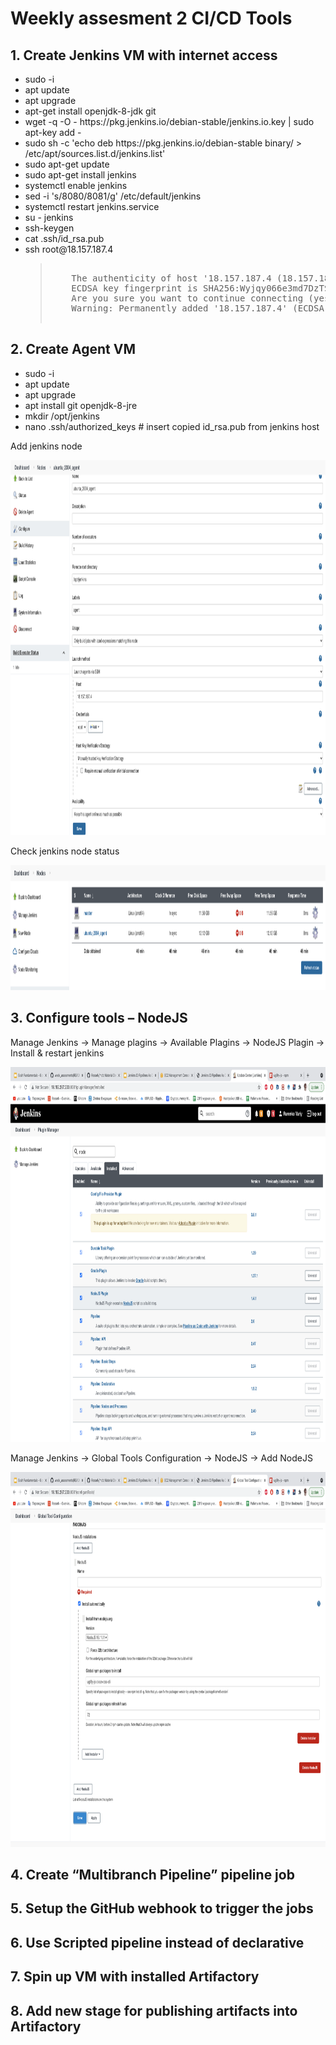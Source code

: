 <h1>Weekly assesment 2 CI/CD Tools</h1>
<h2>1. Create Jenkins VM with internet access </h2>
<ul>
  <li>sudo -i</li>
  <li>apt update</li>
  <li>apt upgrade</li>
  <li>apt-get install openjdk-8-jdk git</li>
  <li>wget -q -O - https://pkg.jenkins.io/debian-stable/jenkins.io.key | sudo apt-key add -</li>
  <li>sudo sh -c 'echo deb https://pkg.jenkins.io/debian-stable binary/ > /etc/apt/sources.list.d/jenkins.list'</li>
  <li>sudo apt-get update</li>
  <li>sudo apt-get install jenkins</li> 
  <li>systemctl enable jenkins</li>
  <li>sed -i 's/8080/8081/g' /etc/default/jenkins</li>
  <li>systemctl restart jenkins.service</li>
  <li>su - jenkins</li>
  <li>ssh-keygen</li>
  <li>cat .ssh/id_rsa.pub</li>
  <li>ssh root@18.157.187.4</li>
  <blockquote>
   <pre> 
    The authenticity of host '18.157.187.4 (18.157.187.4)' can't be established.
    ECDSA key fingerprint is SHA256:Wyjqy066e3md7DzTSRwmUZWMrIWcbNUHSdZyPZRK/Ds.
    Are you sure you want to continue connecting (yes/no/[fingerprint])? yes
    Warning: Permanently added '18.157.187.4' (ECDSA) to the list of known hosts.
  </pre>
  </blockquote>
</ul>
<h2>2. Create Agent VM </h2>
<ul>
  <li>sudo -i</li>
  <li>apt update</li>
  <li>apt upgrade</li>
  <li>apt install git openjdk-8-jre</li>
  <li>mkdir /opt/jenkins</li>
  <li>nano .ssh/authorized_keys   # insert copied id_rsa.pub from jenkins host</li>
</ul>
<p>Add jenkins node</p>
<img src="https://github.com/ResseN/week_assesments/blob/main/Week2_CI_CD_tools/Jenkins_node_add.png" height="600px"/> 
<p>Check jenkins node status</p>
<img src="https://github.com/ResseN/week_assesments/blob/main/Week2_CI_CD_tools/jenkins_node_status.png" height="200px"/> 
  <h2>3. Configure tools – NodeJS</h2>
<p>Manage Jenkins -> Manage plagins -> Available Plagins -> NodeJS Plagin -> Install & restart jenkins</p>
<img src="https://github.com/ResseN/week_assesments/blob/main/Week2_CI_CD_tools/Plagin_install.png" height="600px"/> 
<p>Manage Jenkins -> Global Tools Configuration -> NodeJS -> Add NodeJS</p>
<img src="https://github.com/ResseN/week_assesments/blob/main/Week2_CI_CD_tools/Nodejs_install.png" height="600px"/> 
<h2>4. Create “Multibranch Pipeline” pipeline job</h2>
<h2>5. Setup the GitHub webhook to trigger the jobs</h2>
<h2>6. Use Scripted pipeline instead of declarative</h2>
<h2>7. Spin up VM with installed Artifactory</h2>
<h2>8. Add new stage for publishing artifacts into Artifactory</h2>
